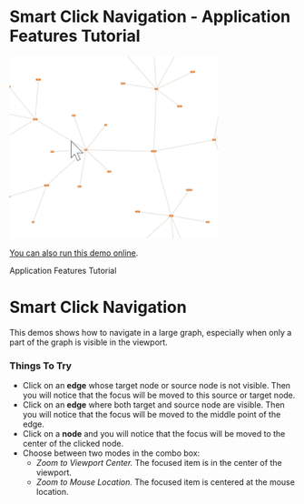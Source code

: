 # Smart Click Navigation - Application Features Tutorial

<img src="../../resources/image/navigation.png" alt="demo-thumbnail" height="320"/>

[You can also run this demo online](https://live.yworks.com/demos/03-tutorial-application-features/smart-click-navigation/index.html).

Application Features Tutorial

# Smart Click Navigation

This demos shows how to navigate in a large graph, especially when only a part of the graph is visible in the viewport.

### Things To Try

- Click on an **edge** whose target node or source node is not visible. Then you will notice that the focus will be moved to this source or target node.
- Click on an **edge** where both target and source node are visible. Then you will notice that the focus will be moved to the middle point of the edge.
- Click on a **node** and you will notice that the focus will be moved to the center of the clicked node.
- Choose between two modes in the combo box:
  - _Zoom to Viewport Center._ The focused item is in the center of the viewport.
  - _Zoom to Mouse Location._ The focused item is centered at the mouse location.

